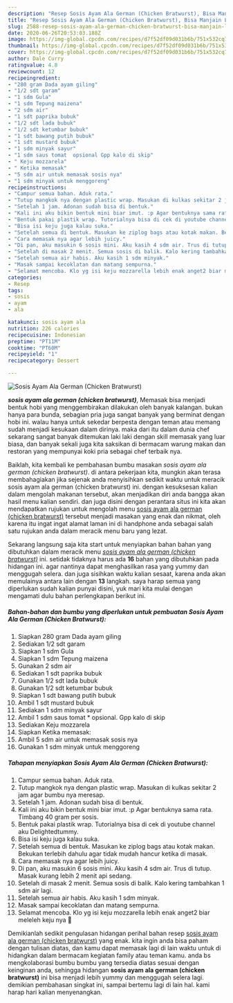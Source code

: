 ```yaml
---
description: "Resep Sosis Ayam Ala German (Chicken Bratwurst), Bisa Manjain Lidah"
title: "Resep Sosis Ayam Ala German (Chicken Bratwurst), Bisa Manjain Lidah"
slug: 2588-resep-sosis-ayam-ala-german-chicken-bratwurst-bisa-manjain-lidah
date: 2020-06-26T20:53:03.188Z
image: https://img-global.cpcdn.com/recipes/d7f52df09d031b6b/751x532cq70/sosis-ayam-ala-german-chicken-bratwurst-foto-resep-utama.jpg
thumbnail: https://img-global.cpcdn.com/recipes/d7f52df09d031b6b/751x532cq70/sosis-ayam-ala-german-chicken-bratwurst-foto-resep-utama.jpg
cover: https://img-global.cpcdn.com/recipes/d7f52df09d031b6b/751x532cq70/sosis-ayam-ala-german-chicken-bratwurst-foto-resep-utama.jpg
author: Dale Curry
ratingvalue: 4.8
reviewcount: 12
recipeingredient:
- "280 gram Dada ayam giling"
- "1/2 sdt garam"
- "1 sdm Gula"
- "1 sdm Tepung maizena"
- "2 sdm air"
- "1 sdt paprika bubuk"
- "1/2 sdt lada bubuk"
- "1/2 sdt ketumbar bubuk"
- "1 sdt bawang putih bubuk"
- "1 sdt mustard bubuk"
- "1 sdm minyak sayur"
- "1 sdm saus tomat  opsional Gpp kalo di skip"
- " Keju mozzarela"
- " Ketika memasak"
- "5 sdm air untuk memasak sosis nya"
- "1 sdm minyak untuk menggoreng"
recipeinstructions:
- "Campur semua bahan. Aduk rata."
- "Tutup mangkok nya dengan plastic wrap. Masukan di kulkas sekitar 2 jam agar bumbu nya meresap."
- "Setelah 1 jam. Adonan sudah bisa di bentuk."
- "Kali ini aku bikin bentuk mini biar imut. :p Agar bentuknya sama rata. Timbang 40 gram per sosis."
- "Bentuk pakai plastik wrap. Tutorialnya bisa di cek di youtube channel aku Delightedtummy."
- "Bisa isi keju juga kalau suka."
- "Setelah semua di bentuk. Masukan ke ziplog bags atau kotak makan. Bekukan terlebih dahulu agar tidak mudah hancur ketika di masak."
- "Cara memasak nya agar lebih juicy."
- "Di pan, aku masukin 6 sosis mini. Aku kasih 4 sdm air. Trus di tutup. Masak kurang lebih 2 menit api sedang."
- "Setelah di masak 2 menit. Semua sosis di balik. Kalo kering tambahkan 1 sdm air lagi."
- "Setelah semua air habis. Aku kasih 1 sdm minyak."
- "Masak sampai kecoklatan dan matang sempurna."
- "Selamat mencoba. Klo yg isi keju mozzarella lebih enak anget2 biar meleleh keju nya 🤤"
categories:
- Resep
tags:
- sosis
- ayam
- ala

katakunci: sosis ayam ala 
nutrition: 226 calories
recipecuisine: Indonesian
preptime: "PT11M"
cooktime: "PT60M"
recipeyield: "1"
recipecategory: Dessert

---
```



![Sosis Ayam Ala German (Chicken Bratwurst)](https://img-global.cpcdn.com/recipes/d7f52df09d031b6b/751x532cq70/sosis-ayam-ala-german-chicken-bratwurst-foto-resep-utama.jpg)

<b><i>sosis ayam ala german (chicken bratwurst)</i></b>, Memasak bisa menjadi bentuk hobi yang menggembirakan dilakukan oleh banyak kalangan. bukan hanya para bunda, sebagian pria juga sangat banyak yang berminat dengan hobi ini. walau hanya untuk sekedar berpesta dengan teman atau memang sudah menjadi kesukaan dalam dirinya. maka dari itu dalam dunia chef sekarang sangat banyak ditemukan laki laki dengan skill memasak yang luar biasa, dan banyak sekali juga kita saksikan di bermacam warung makan dan restoran yang mempunyai koki pria sebagai chef terbaik nya.

Baiklah, kita kembali ke pembahasan bumbu masakan <i>sosis ayam ala german (chicken bratwurst)</i>. di antara pekerjaan kita, mungkin akan terasa membahagiakan jika sejenak anda menyisihkan sedikit waktu untuk meracik sosis ayam ala german (chicken bratwurst) ini. dengan kesuksesan kalian dalam mengolah makanan tersebut, akan menjadikan diri anda bangga akan hasil menu kalian sendiri. dan juga disini dengan perantara situs ini kita akan mendapatkan rujukan untuk mengolah menu <u>sosis ayam ala german (chicken bratwurst)</u> tersebut menjadi masakan yang enak dan nikmat, oleh karena itu ingat ingat alamat laman ini di handphone anda sebagai salah satu rujukan anda dalam meracik menu baru yang lezat.




Sekarang langsung saja kita start untuk menyiapkan bahan bahan yang dibutuhkan dalam meracik menu <u><i>sosis ayam ala german (chicken bratwurst)</i></u> ini. setidak tidaknya harus ada <b>16</b> bahan yang dibutuhkan pada hidangan ini. agar nantinya dapat menghasilkan rasa yang yummy dan menggugah selera. dan juga sisihkan waktu kalian sesaat, karena anda akan memulainya antara lain dengan <b>13</b> langkah. saya harap semua yang diperlukan sudah kalian punyai disini, yuk mari kita mulai dengan mengamati dulu bahan perlengkapan berikut ini.

<!--inarticleads1-->

##### Bahan-bahan dan bumbu yang diperlukan untuk pembuatan Sosis Ayam Ala German (Chicken Bratwurst):

1. Siapkan 280 gram Dada ayam giling
1. Sediakan 1/2 sdt garam
1. Siapkan 1 sdm Gula
1. Siapkan 1 sdm Tepung maizena
1. Gunakan 2 sdm air
1. Sediakan 1 sdt paprika bubuk
1. Gunakan 1/2 sdt lada bubuk
1. Gunakan 1/2 sdt ketumbar bubuk
1. Siapkan 1 sdt bawang putih bubuk
1. Ambil 1 sdt mustard bubuk
1. Sediakan 1 sdm minyak sayur
1. Ambil 1 sdm saus tomat * opsional. Gpp kalo di skip
1. Sediakan  Keju mozzarela
1. Siapkan  Ketika memasak:
1. Ambil 5 sdm air untuk memasak sosis nya
1. Gunakan 1 sdm minyak untuk menggoreng




<!--inarticleads2-->

##### Tahapan menyiapkan Sosis Ayam Ala German (Chicken Bratwurst):

1. Campur semua bahan. Aduk rata.
1. Tutup mangkok nya dengan plastic wrap. Masukan di kulkas sekitar 2 jam agar bumbu nya meresap.
1. Setelah 1 jam. Adonan sudah bisa di bentuk.
1. Kali ini aku bikin bentuk mini biar imut. :p Agar bentuknya sama rata. Timbang 40 gram per sosis.
1. Bentuk pakai plastik wrap. Tutorialnya bisa di cek di youtube channel aku Delightedtummy.
1. Bisa isi keju juga kalau suka.
1. Setelah semua di bentuk. Masukan ke ziplog bags atau kotak makan. Bekukan terlebih dahulu agar tidak mudah hancur ketika di masak.
1. Cara memasak nya agar lebih juicy.
1. Di pan, aku masukin 6 sosis mini. Aku kasih 4 sdm air. Trus di tutup. Masak kurang lebih 2 menit api sedang.
1. Setelah di masak 2 menit. Semua sosis di balik. Kalo kering tambahkan 1 sdm air lagi.
1. Setelah semua air habis. Aku kasih 1 sdm minyak.
1. Masak sampai kecoklatan dan matang sempurna.
1. Selamat mencoba. Klo yg isi keju mozzarella lebih enak anget2 biar meleleh keju nya 🤤




Demikianlah sedikit pengulasan hidangan perihal bahan resep <u>sosis ayam ala german (chicken bratwurst)</u> yang enak. kita ingin anda bisa paham dengan tulisan diatas, dan kamu dapat memasak lagi di lain waktu untuk di hidangkan dalam bermacam kegiatan family atau teman kamu. anda bs mengkolaborasi bumbu bumbu yang tersedia diatas sesuai dengan keinginan anda, sehingga hidangan <b>sosis ayam ala german (chicken bratwurst)</b> ini bisa menjadi lebih yummy dan menggugah selera lagi. demikian pembahasan singkat ini, sampai bertemu lagi di lain hal. kami harap hari kalian menyenangkan.

